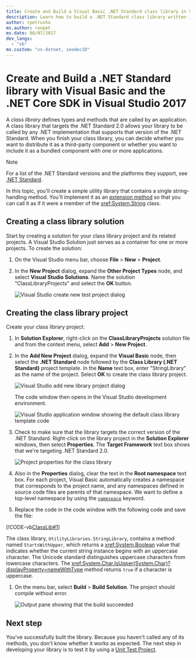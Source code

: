 ```yaml
---
title: Create and Build a Visual Basic .NET Standard class library in Visual Studio 2017
description: Learn how to build a .NET Standard class library written in Visual Basic using Visual Studio 2017
author: rpetrusha
ms.author: ronpet
ms.date: 08/07/2017
dev_langs: 
  - "vb"
ms.custom: "vs-dotnet, seodec18"
---
```

# Create and Build a .NET Standard library with Visual Basic and the .NET Core SDK in Visual Studio 2017

A *class library* defines types and methods that are called by an application. A class library that targets the .NET Standard 2.0 allows your library to be called by any .NET implementation that supports that version of the .NET Standard. When you finish your class library, you can decide whether you want to distribute it as a third-party component or whether you want to include it as a bundled component with one or more applications.

> [!NOTE]
> For a list of the .NET Standard versions and the platforms they support, see [.NET Standard](../../standard/net-standard.md).

In this topic, you'll create a simple utility library that contains a single string-handling method. You'll implement it as an [extension method](../../visual-basic/programming-guide/language-features/procedures/extension-methods.md) so that you can call it as if it were a member of the <xref:System.String> class.

## Creating a class library solution

Start by creating a solution for your class library project and its related projects. A Visual Studio Solution just serves as a container for one or more projects. To create the solution:

1. On the Visual Studio menu bar, choose **File** > **New** > **Project**.

1. In the **New Project** dialog, expand the **Other Project Types** node, and select **Visual Studio Solutions**. Name the solution "ClassLibraryProjects" and select the **OK** button.

   ![Visual Studio create new test project dialog](./media/library-with-visual-studio/new-project-dialog.png)

## Creating the class library project

Create your class library project:

1. In **Solution Explorer**, right-click on the **ClassLibraryProjects** solution file and from the context menu, select **Add** > **New Project**.

1. In the **Add New Project** dialog, expand the **Visual Basic** node, then select the **.NET Standard** node followed by the **Class Library (.NET Standard)** project template. In the **Name** text box, enter "StringLibrary" as the name of the project. Select **OK** to create the class library project.

   ![Visual Studio add new library project dialog](./media/vb-library-with-visual-studio/create-new-library-project.png)

   The code window then opens in the Visual Studio development environment. 
 
   ![Visual Studio application window showing the default class library template code](./media/vb-library-with-visual-studio/visual-studio-library.png)

1. Check to make sure that the library targets the correct version of the .NET Standard. Right-click on the library project in the **Solution Explorer** windows, then select **Properties**. The **Target Framework** text box shows that we're targeting .NET Standard 2.0.

   ![Project properties for the class library](./media/library-with-visual-studio/library-project-properties.png)

1. Also in the **Properties** dialog, clear the text in the **Root namespace** text box. For each project, Visual Basic automatically creates a namespace that corresponds to the project name, and any namespaces defined in source code files are parents of that namespace. We want to define a top-level namespace by using the [`namespace`](../../visual-basic/language-reference/statements/namespace-statement.md) keyword.
  
1. Replace the code in the code window with the following code and save the file:

  [!CODE-vb[ClassLib#1](../../../samples/snippets/core/tutorials/vb-library-with-visual-studio/stringlibrary.vb)]

   The class library, `UtilityLibraries.StringLibrary`, contains a method named `StartsWithUpper`, which returns a <xref:System.Boolean> value that indicates whether the current string instance begins with an uppercase character. The Unicode standard distinguishes uppercase characters from lowercase characters. The <xref:System.Char.IsUpper(System.Char)?displayProperty=nameWithType> method returns `true` if a character is uppercase.

1. On the menu bar, select **Build** > **Build Solution**. The project should compile without error.

   ![Output pane showing that the build succeeded](./media/library-with-visual-studio/output-pane-successful-build.png)

## Next step

You've successfully built the library. Because you haven't called any of its methods, you don't know whether it works as expected. The next step in developing your library is to test it by using a [Unit Test Project](testing-library-with-visual-studio.md).
